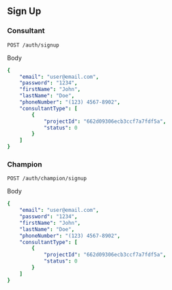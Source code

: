 ## Sign Up

### Consultant

`POST /auth/signup`

Body
```yaml
{
	"email": "user@email.com",
	"password": "1234",
	"firstName": "John",
	"lastName": "Doe",
	"phoneNumber": "(123) 4567-8902",
	"consultantType": [
		{
			"projectId": "662d09306ecb3ccf7a7fdf5a",
			"status": 0
		}
	]
}
```

### Champion

`POST /auth/champion/signup`

Body
```yaml
{
	"email": "user@email.com",
	"password": "1234",
	"firstName": "John",
	"lastName": "Doe",
	"phoneNumber": "(123) 4567-8902",
	"consultantType": [
		{
			"projectId": "662d09306ecb3ccf7a7fdf5a",
			"status": 0
		}
	]
}
```